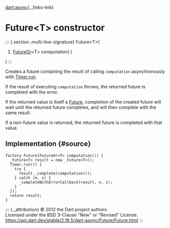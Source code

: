 [dart:async](../../dart-async/dart-async-library){._links-link}

Future\<T\> constructor
=======================

::: {.section .multi-line-signature}
Future\<T\>(

1.  [FutureOr](../futureor-class)\<T\> computation( )

)
:::

Creates a future containing the result of calling `computation`
asynchronously with [Timer.run](../timer/run).

If the result of executing `computation` throws, the returned future is
completed with the error.

If the returned value is itself a [Future](../future-class), completion
of the created future will wait until the returned future completes, and
will then complete with the same result.

If a non-future value is returned, the returned future is completed with
that value.

Implementation {#source}
--------------

``` {.language-dart data-language="dart"}
factory Future(FutureOr<T> computation()) {
  _Future<T> result = new _Future<T>();
  Timer.run(() {
    try {
      result._complete(computation());
    } catch (e, s) {
      _completeWithErrorCallback(result, e, s);
    }
  });
  return result;
}
```

::: {._attribution}
© 2012 the Dart project authors\
Licensed under the BSD 3-Clause \"New\" or \"Revised\" License.\
<https://api.dart.dev/stable/2.18.5/dart-async/Future/Future.html>
:::

